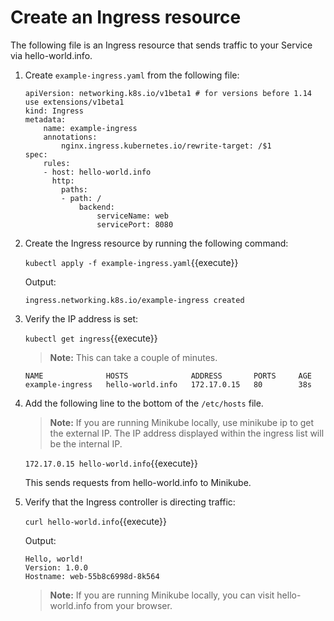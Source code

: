 # Create an Ingress resource
The following file is an Ingress resource that sends traffic to your Service via hello-world.info.

1. Create `example-ingress.yaml` from the following file:

    ```
    apiVersion: networking.k8s.io/v1beta1 # for versions before 1.14 use extensions/v1beta1
    kind: Ingress
    metadata:
        name: example-ingress
        annotations:
            nginx.ingress.kubernetes.io/rewrite-target: /$1
    spec:
        rules:
        - host: hello-world.info
          http:
            paths:
            - path: /
                backend:
                    serviceName: web
                    servicePort: 8080
    ```

2. Create the Ingress resource by running the following command:
    
    `kubectl apply -f example-ingress.yaml`{{execute}}

    Output:

    `ingress.networking.k8s.io/example-ingress created`

3. Verify the IP address is set:
    
    `kubectl get ingress`{{execute}}

    > **Note:** This can take a couple of minutes.

    ```
    NAME              HOSTS              ADDRESS       PORTS     AGE
    example-ingress   hello-world.info   172.17.0.15   80        38s
    ```

4. Add the following line to the bottom of the `/etc/hosts` file.

    > **Note:** If you are running Minikube locally, use minikube ip to get the external IP. The IP address displayed within the ingress list will be the internal IP.

    `172.17.0.15 hello-world.info`{{execute}}

    This sends requests from hello-world.info to Minikube.

5. Verify that the Ingress controller is directing traffic:

    `curl hello-world.info`{{execute}}

    Output:

    ```
    Hello, world!
    Version: 1.0.0
    Hostname: web-55b8c6998d-8k564
    ```
    
    > **Note:** If you are running Minikube locally, you can visit hello-world.info from your browser.